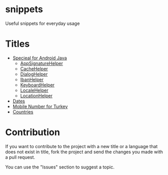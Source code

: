 # snippets
Useful snippets for everyday usage

# Titles
- [Specieal for Android Java](https://github.com/ozcanzaferayan/snippets/tree/main/Android)
  - [AppSignatureHelper](https://github.com/ozcanzaferayan/snippets/tree/main/Android/Java/AppSignatureHelper)
  - [CacheHelper](https://github.com/ozcanzaferayan/snippets/tree/main/Android/Java/CacheHelper)
  - [DialogHelper](https://github.com/ozcanzaferayan/snippets/tree/main/Android/Java/DialogHelper)
  - [IbanHelper](https://github.com/ozcanzaferayan/snippets/tree/main/Android/Java/IbanHelper)
  - [KeyboardHelper](https://github.com/ozcanzaferayan/snippets/tree/main/Android/Java/KeyboardHelper)
  - [LocaleHelper](https://github.com/ozcanzaferayan/snippets/tree/main/Android/Java/LocaleHelper)
  - [LocationHelper](https://github.com/ozcanzaferayan/snippets/tree/main/Android/Java/LocationHelper)
- [Dates](https://github.com/ozcanzaferayan/snippets/tree/main/Dates)
- [Mobile Number for Turkey](https://github.com/ozcanzaferayan/snippets/tree/main/TurkishMobileNumber)
- [Countries](https://github.com/ozcanzaferayan/snippets/tree/main/Countries)

# Contribution
If you want to contribute to the project with a new title or a language that does not exist in title, fork the project and send the changes you made with a pull request.

You can use the "Issues" section to suggest a topic.
